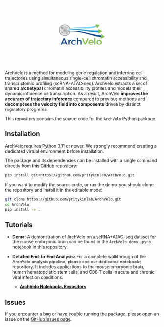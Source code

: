 <p align="center">
  <img src="archvelo_LOGO.png" alt="ArchVelo Logo" width="200"/>
</p>

ArchVelo is a method for modeling gene regulation and inferring cell trajectories using simultaneous single-cell chromatin accessibility and transcriptomic profiling (scRNA+ATAC-seq). ArchVelo extracts a set of shared **archetypal** chromatin accessibility profiles and models their dynamic influence on transcription. As a result, ArchVelo **improves the accuracy of trajectory inference** compared to previous methods and **decomposes the velocity field into components** driven by distinct regulatory programs.

This repository contains the source code for the `ArchVelo` Python package.

## Installation

ArchVelo requires Python 3.11 or newer. We strongly recommend creating a dedicated [virtual environment](https://docs.python.org/3/tutorial/venv.html) before installation.

The package and its dependencies can be installed with a single command directly from this GitHub repository:

```bash
pip install git+https://github.com/pritykinlab/ArchVelo.git
```

If you want to modify the source code, or run the demo, you should clone the repository and install it in the editable mode:
```bash
git clone https://github.com/pritykinlab/ArchVelo.git
cd ArchVelo
pip install -e .
```

## Tutorials

*   **Demo:** A demonstration of ArchVelo on a scRNA+ATAC-seq dataset for the mouse embryonic brain can be found in the `ArchVelo_demo.ipynb` notebook in this repository.

*   **Detailed End-to-End Analysis:** For a complete walkthrough of the ArchVelo analysis pipeline, please see our dedicated notebooks repository. It includes applications to the mouse embryonic brain, human hematopoietic stem cells, and CD8 T cells in acute and chronic viral infection conditions.
    *   **[ArchVelo Notebooks Repository](https://github.com/pritykinlab/ArchVelo_notebooks)**
 
## Issues

If you encounter a bug or have trouble running the package, please open an issue on the [GitHub Issues page](https://github.com/pritykinlab/ArchVelo/issues).